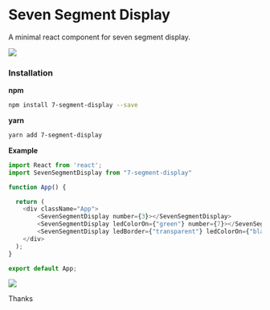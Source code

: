 Seven Segment Display
====

A minimal react component for seven segment display.

![](https://i.gyazo.com/3b6a38074818065bc79d1e0ccf74a509.gif)


### Installation

**npm**

```bash
npm install 7-segment-display --save
```

**yarn**

```bash
yarn add 7-segment-display
```

**Example**

```js
import React from 'react';
import SevenSegmentDisplay from "7-segment-display"

function App() {

  return (
    <div className="App">
        <SevenSegmentDisplay number={3}></SevenSegmentDisplay>
        <SevenSegmentDisplay ledColorOn={"green"} number={7}></SevenSegmentDisplay>
        <SevenSegmentDisplay ledBorder={"transparent"} ledColorOn={"black"} ledColorOff={"black"} number={3}></SevenSegmentDisplay>
    </div>
  );
}

export default App;
```
![](https://i.imgur.com/Q6gTdPd.png)

Thanks
